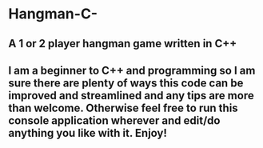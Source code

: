 # Hangman-C-
## A 1 or 2 player hangman game written in C++
I am a beginner to C++ and programming so I am sure there are plenty of ways this code can be improved and streamlined and any tips are more than welcome.
Otherwise feel free to run this console application wherever and edit/do anything you like with it.
Enjoy!
-
